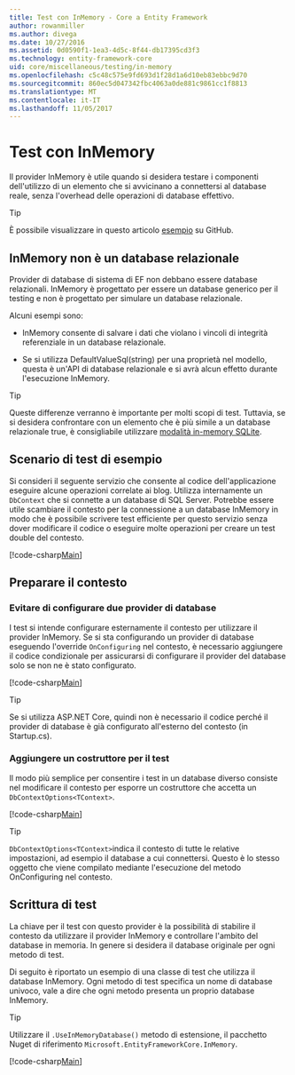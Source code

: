 ```yaml
---
title: Test con InMemory - Core a Entity Framework
author: rowanmiller
ms.author: divega
ms.date: 10/27/2016
ms.assetid: 0d0590f1-1ea3-4d5c-8f44-db17395cd3f3
ms.technology: entity-framework-core
uid: core/miscellaneous/testing/in-memory
ms.openlocfilehash: c5c48c575e9fd693d1f28d1a6d10eb83ebbc9d70
ms.sourcegitcommit: 860ec5d047342fbc4063a0de881c9861cc1f8813
ms.translationtype: MT
ms.contentlocale: it-IT
ms.lasthandoff: 11/05/2017
---
```

# <a name="testing-with-inmemory"></a>Test con InMemory

Il provider InMemory è utile quando si desidera testare i componenti dell'utilizzo di un elemento che si avvicinano a connettersi al database reale, senza l'overhead delle operazioni di database effettivo.

> [!TIP]  
> È possibile visualizzare in questo articolo [esempio](https://github.com/aspnet/EntityFramework.Docs/tree/master/samples/core/Miscellaneous/Testing) su GitHub.

## <a name="inmemory-is-not-a-relational-database"></a>InMemory non è un database relazionale

Provider di database di sistema di EF non debbano essere database relazionali. InMemory è progettato per essere un database generico per il testing e non è progettato per simulare un database relazionale.

Alcuni esempi sono:
* InMemory consente di salvare i dati che violano i vincoli di integrità referenziale in un database relazionale.

* Se si utilizza DefaultValueSql(string) per una proprietà nel modello, questa è un'API di database relazionale e si avrà alcun effetto durante l'esecuzione InMemory.

> [!TIP]  
> Queste differenze verranno è importante per molti scopi di test. Tuttavia, se si desidera confrontare con un elemento che è più simile a un database relazionale true, è consigliabile utilizzare [modalità in-memory SQLite](sqlite.md).

## <a name="example-testing-scenario"></a>Scenario di test di esempio

Si consideri il seguente servizio che consente al codice dell'applicazione eseguire alcune operazioni correlate ai blog. Utilizza internamente un `DbContext` che si connette a un database di SQL Server. Potrebbe essere utile scambiare il contesto per la connessione a un database InMemory in modo che è possibile scrivere test efficiente per questo servizio senza dover modificare il codice o eseguire molte operazioni per creare un test double del contesto.

[!code-csharp[Main](../../../../samples/core/Miscellaneous/Testing/BusinessLogic/BlogService.cs)]

## <a name="get-your-context-ready"></a>Preparare il contesto

### <a name="avoid-configuring-two-database-providers"></a>Evitare di configurare due provider di database

I test si intende configurare esternamente il contesto per utilizzare il provider InMemory. Se si sta configurando un provider di database eseguendo l'override `OnConfiguring` nel contesto, è necessario aggiungere il codice condizionale per assicurarsi di configurare il provider del database solo se non ne è stato configurato.

[!code-csharp[Main](../../../../samples/core/Miscellaneous/Testing/BusinessLogic/BloggingContext.cs#OnConfiguring)]

> [!TIP]  
> Se si utilizza ASP.NET Core, quindi non è necessario il codice perché il provider di database è già configurato all'esterno del contesto (in Startup.cs).

### <a name="add-a-constructor-for-testing"></a>Aggiungere un costruttore per il test

Il modo più semplice per consentire i test in un database diverso consiste nel modificare il contesto per esporre un costruttore che accetta un `DbContextOptions<TContext>`.

[!code-csharp[Main](../../../../samples/core/Miscellaneous/Testing/BusinessLogic/BloggingContext.cs#Constructors)]

> [!TIP]  
> `DbContextOptions<TContext>`indica il contesto di tutte le relative impostazioni, ad esempio il database a cui connettersi. Questo è lo stesso oggetto che viene compilato mediante l'esecuzione del metodo OnConfiguring nel contesto.

## <a name="writing-tests"></a>Scrittura di test

La chiave per il test con questo provider è la possibilità di stabilire il contesto da utilizzare il provider InMemory e controllare l'ambito del database in memoria. In genere si desidera il database originale per ogni metodo di test.

Di seguito è riportato un esempio di una classe di test che utilizza il database InMemory. Ogni metodo di test specifica un nome di database univoco, vale a dire che ogni metodo presenta un proprio database InMemory.

>[!TIP]
> Utilizzare il `.UseInMemoryDatabase()` metodo di estensione, il pacchetto Nuget di riferimento `Microsoft.EntityFrameworkCore.InMemory`.

[!code-csharp[Main](../../../../samples/core/Miscellaneous/Testing/TestProject/InMemory/BlogServiceTests.cs)]
